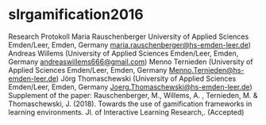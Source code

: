 # slrgamification2016
Research Protokoll Maria Rauschenberger University of Applied Sciences Emden/Leer, Emden, Germany  maria.rauschenberger@hs-emden-leer.de) Andreas Willems  (University of Applied Sciences Emden/Leer, Emden, Germany  andreaswillems666@gmail.com)  Menno Ternieden (University of Applied Sciences Emden/Leer, Emden, Germany  Menno.Ternieden@hs-emden-leer.de)   Jörg Thomaschewski  (University of Applied Sciences Emden/Leer, Emden, Germany  Joerg.Thomaschewski@hs-emden-leer.de)   Supplement of the paper: Rauschenberger, M., Willems, A. , Ternieden, M. &amp; Thomaschewski, J. (2018). Towards the use of gamification frameworks in learning environments. Jl. of Interactive Learning Research,. (Accepted)
